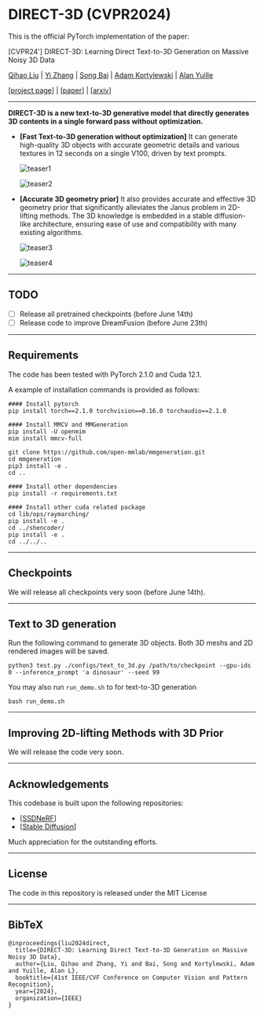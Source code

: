 # DIRECT-3D (CVPR2024)
This is the official PyTorch implementation of the paper:

[CVPR24'] DIRECT-3D: Learning Direct Text-to-3D Generation on Massive Noisy 3D Data

[Qihao Liu](https://qihao067.github.io/) | [Yi Zhang](https://edz-o.github.io/) | [Song Bai](https://songbai.site/) | [Adam Kortylewski](https://gvrl.mpi-inf.mpg.de/) | [Alan Yuille](https://cogsci.jhu.edu/directory/alan-yuille/) 

[[project page](https://direct-3d.github.io/)] | [[paper](https://arxiv.org/pdf/2406.04322)] | [[arxiv](https://arxiv.org/abs/2406.04322)]

______

**DIRECT-3D is a new text-to-3D generative model that directly generates 3D contents in a single forward pass without optimization.**

- **[Fast Text-to-3D generation without optimization]** It can generate high-quality 3D objects with accurate geometric details and various textures in 12 seconds on a single V100, driven by text prompts.

  ![teaser1](/Users/liuqihao/Desktop/git_repo-/direct3d/imgs/teaser1.gif)

  ![teaser2](/Users/liuqihao/Desktop/git_repo-/direct3d/imgs/teaser2.gif)

- **[Accurate 3D geometry prior]** It also provides accurate and effective 3D geometry prior that significantly alleviates the Janus problem in 2D-lifting methods. The 3D knowledge is embedded in a stable diffusion-like architecture, ensuring ease of use and compatibility with many existing algorithms.

  ![teaser3](/Users/liuqihao/Desktop/git_repo-/direct3d/imgs/teaser3.gif)

  ![teaser4](/Users/liuqihao/Desktop/git_repo-/direct3d/imgs/teaser4.gif)

______

## TODO

- [ ] Release all pretrained checkpoints (before June 14th)
- [ ] Release code to improve DreamFusion (before June 23th)

______

## Requirements

The code has been tested with PyTorch 2.1.0 and Cuda 12.1.

A example of installation commands is provided as follows:

```
#### Install pytorch
pip install torch==2.1.0 torchvision==0.16.0 torchaudio==2.1.0

#### Install MMCV and MMGeneration
pip install -U openmim
mim install mmcv-full

git clone https://github.com/open-mmlab/mmgeneration.git
cd mmgeneration
pip3 install -e .
cd ..

#### Install other dependencies
pip install -r requirements.txt

#### Install other cuda related package
cd lib/ops/raymarching/
pip install -e .
cd ../shencoder/
pip install -e .
cd ../../..
```



______

## Checkpoints

We will release all checkpoints very soon (before June 14th). 



______

## Text to 3D generation

Run the following command to generate 3D objects. Both 3D meshs and 2D rendered images will be saved.

```
python3 test.py ./configs/text_to_3d.py /path/to/checkpoint --gpu-ids 0 --inference_prompt 'a dinosaur' --seed 99
```

You may also run  `run_demo.sh` to for text-to-3D generation

```
bash run_demo.sh
```



______

## Improving 2D-lifting Methods with 3D Prior

We will release the code very soon. 

______

## Acknowledgements

This codebase is built upon the following repositories:

- [[SSDNeRF](https://github.com/Lakonik/SSDNeRF)]
- [[Stable Diffusion](https://github.com/CompVis/stable-diffusion)]

Much appreciation for the outstanding efforts.

____________

## License

The code in this repository is released under the MIT License

______

## BibTeX

```
@inproceedings{liu2024direct,
  title={DIRECT-3D: Learning Direct Text-to-3D Generation on Massive Noisy 3D Data},
  author={Liu, Qihao and Zhang, Yi and Bai, Song and Kortylewski, Adam and Yuille, Alan L},
  booktitle={41st IEEE/CVF Conference on Computer Vision and Pattern Recognition},
  year={2024},
  organization={IEEE}
}
```

